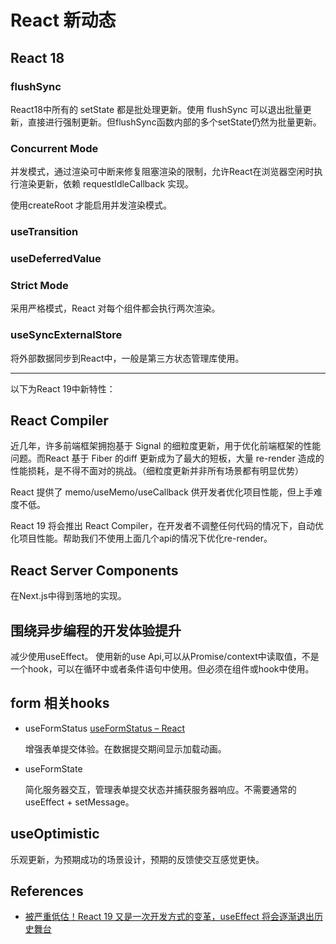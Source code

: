 # React 新动态

## React 18

### flushSync

React18中所有的 setState 都是批处理更新。使用 flushSync 可以退出批量更新，直接进行强制更新。但flushSync函数内部的多个setState仍然为批量更新。

### Concurrent Mode

并发模式，通过渲染可中断来修复阻塞渲染的限制，允许React在浏览器空闲时执行渲染更新，依赖 requestIdleCallback 实现。

使用createRoot 才能启用并发渲染模式。

### useTransition

### useDeferredValue

### Strict Mode

采用严格模式，React 对每个组件都会执行两次渲染。

### useSyncExternalStore

将外部数据同步到React中，一般是第三方状态管理库使用。

---

以下为React 19中新特性：

## React Compiler

近几年，许多前端框架拥抱基于 Signal 的细粒度更新，用于优化前端框架的性能问题。而React 基于 Fiber 的diff 更新成为了最大的短板，大量 re-render 造成的性能损耗，是不得不面对的挑战。（细粒度更新并非所有场景都有明显优势）

React 提供了 memo/useMemo/useCallback 供开发者优化项目性能，但上手难度不低。

React 19 将会推出 React Compiler，在开发者不调整任何代码的情况下，自动优化项目性能。帮助我们不使用上面几个api的情况下优化re-render。

## React Server Components

在Next.js中得到落地的实现。

## 围绕异步编程的开发体验提升

减少使用useEffect。
使用新的use Api,可以从Promise/context中读取值，不是一个hook，可以在循环中或者条件语句中使用。但必须在组件或hook中使用。

## form 相关hooks

- useFormStatus [useFormStatus – React](https://react.dev/reference/react-dom/hooks/useFormStatus)

  增强表单提交体验。在数据提交期间显示加载动画。

- useFormState

  简化服务器交互，管理表单提交状态并捕获服务器响应。不需要通常的 useEffect + setMessage。

## useOptimistic

乐观更新，为预期成功的场景设计，预期的反馈使交互感觉更快。

## References

- [被严重低估！React 19 又是一次开发方式的变革，useEffect 将会逐渐退出历史舞台](https://mp.weixin.qq.com/s?__biz=MzI4NjE3MzQzNg==&mid=2649868281&idx=1&sn=034c7a5b4696e70326d351c21ebabb37&chksm=f23a65a3bad3ded1696a5ad8e360c8741a0e0c5fe5845fe036146a14a7f22aaf9ffef7857a73&scene=132&exptype=timeline_recommend_article_extendread_samebiz&show_related_article=1&subscene=0&scene=132#wechat_redirect)
